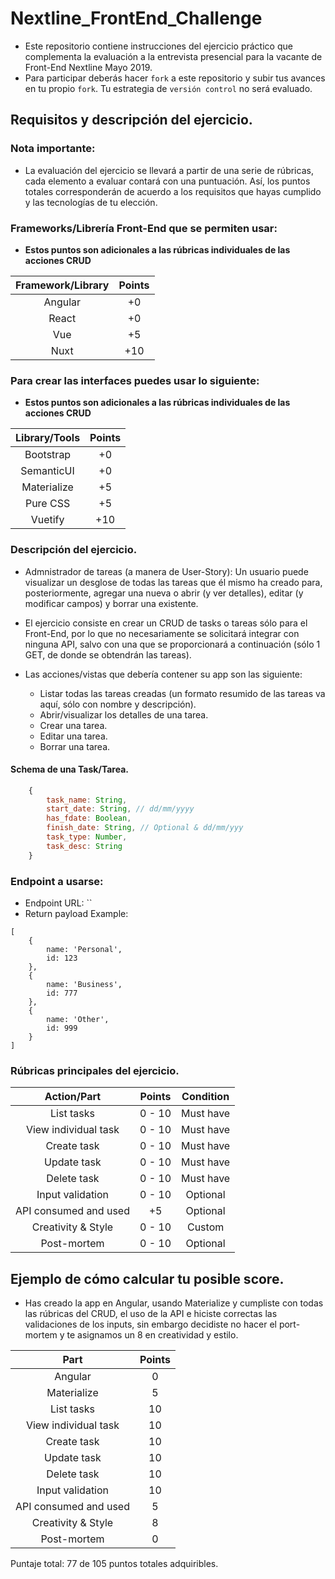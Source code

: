 # Nextline_FrontEnd_Challenge

- Este repositorio contiene instrucciones del ejercicio práctico que complementa la evaluación a la entrevista presencial para la vacante de Front-End Nextline Mayo 2019.
- Para participar deberás hacer `fork` a este repositorio y subir tus avances en tu propio `fork`. Tu estrategia de `versión control` no será evaluado.

## Requisitos y descripción del ejercicio.

### Nota importante:

- La evaluación del ejercicio se llevará a partir de una serie de rúbricas, cada elemento a evaluar contará con una puntuación. Así, los puntos totales corresponderán de acuerdo a los requisitos que hayas cumplido y las tecnologías de tu elección.

### Frameworks/Librería Front-End que se permiten usar:

- **Estos puntos son adicionales a las rúbricas individuales de las acciones CRUD**

| Framework/Library | Points |
|:-----------------:|:------:|
| Angular           | +0     |
| React             | +0     |
| Vue               | +5     |
| Nuxt              | +10    |

### Para crear las interfaces puedes usar lo siguiente:

- **Estos puntos son adicionales a las rúbricas individuales de las acciones CRUD**

| Library/Tools     | Points |
|:-----------------:|:------:|
| Bootstrap         | +0     |
| SemanticUI        | +0     |
| Materialize       | +5     |
| Pure CSS          | +5     |
| Vuetify           | +10    |

### Descripción del ejercicio.

- Admnistrador de tareas (a manera de User-Story): Un usuario puede visualizar un desglose de todas las tareas que él mismo ha creado para, posteriormente, agregar una nueva o abrir (y ver detalles), editar (y modificar campos) y borrar una existente. 
- El ejercicio consiste en crear un CRUD de tasks o tareas sólo para el Front-End, por lo que no necesariamente se solicitará integrar con ninguna API, salvo con una que se proporcionará a continuación (sólo 1 GET, de donde se obtendrán las tareas).

- Las acciones/vistas que debería contener su app son las siguiente:
    - Listar todas las tareas creadas (un formato resumido de las tareas va aquí, sólo con nombre y descripción).
    - Abrir/visualizar los detalles de una tarea.
    - Crear una tarea.
    - Editar una tarea.
    - Borrar una tarea.

#### Schema de una Task/Tarea.
```js
    {
        task_name: String,
        start_date: String, // dd/mm/yyyy
        has_fdate: Boolean,
        finish_date: String, // Optional & dd/mm/yyy
        task_type: Number,
        task_desc: String
    }
```

### Endpoint a usarse:

- Endpoint URL: ``
- Return payload Example: 

```
[
    {
        name: 'Personal',
        id: 123
    },
    {
        name: 'Business',
        id: 777
    },
    {
        name: 'Other',
        id: 999
    }
]
```

### Rúbricas principales del ejercicio.

| Action/Part           | Points | Condition |
|:---------------------:|:------:|:---------:|
| List tasks            | 0 - 10 | Must have |
| View individual task  | 0 - 10 | Must have |
| Create task           | 0 - 10 | Must have |
| Update task           | 0 - 10 | Must have |
| Delete task           | 0 - 10 | Must have |
| Input validation      | 0 - 10 | Optional  |
| API consumed and used | +5     | Optional  |
| Creativity & Style    | 0 - 10 | Custom    |
| Post-mortem           | 0 - 10 | Optional  |

## Ejemplo de cómo calcular tu posible score.

- Has creado la app en Angular, usando Materialize y cumpliste con todas las rúbricas del CRUD, el uso de la API e hiciste correctas las validaciones de los inputs, sin embargo decidiste no hacer el port-mortem y te asignamos un 8 en creatividad y estilo.

| Part                  | Points |
|:---------------------:|:------:|
| Angular               | 0      |
| Materialize           | 5      |
| List tasks            | 10     |
| View individual task  | 10     |
| Create task           | 10     |
| Update task           | 10     |
| Delete task           | 10     |
| Input validation      | 10     |
| API consumed and used | 5      |
| Creativity & Style    | 8      |
| Post-mortem           | 0      |

Puntaje total: 77 de 105 puntos totales adquiribles.
